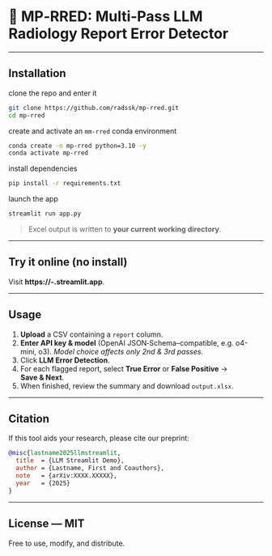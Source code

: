# 📑 MP‑RRED: Multi‑Pass LLM Radiology Report Error Detector




---

## Installation

clone the repo and enter it

```bash
git clone https://github.com/radssk/mp-rred.git
cd mp-rred
```

create and activate an `mm-rred` conda environment
```bash
conda create -n mp-rred python=3.10 -y
conda activate mp-rred
```

install dependencies
```bash
pip install -r requirements.txt
```

launch the app
```bash
streamlit run app.py
```

> Excel output is written to **your current working directory**.

---

## Try it online (no install)

Visit **https\://<USER>-<REPO>.streamlit.app**.


---

## Usage

1. **Upload** a CSV containing a `report` column.
2. **Enter API key & model** (OpenAI JSON‑Schema–compatible, e.g. o4-mini, o3). *Model choice affects only 2nd & 3rd passes.*
3. Click **LLM Error Detection**.
4. For each flagged report, select **True Error** or **False Positive** → **Save & Next**.
5. When finished, review the summary and download `output.xlsx`.

---

## Citation

If this tool aids your research, please cite our preprint:

```bibtex
@misc{lastname2025llmstreamlit,
  title  = {LLM Streamlit Demo},
  author = {Lastname, First and Coauthors},
  note   = {arXiv:XXXX.XXXXX},
  year   = {2025}
}
```

---

## License — MIT

Free to use, modify, and distribute.

   
